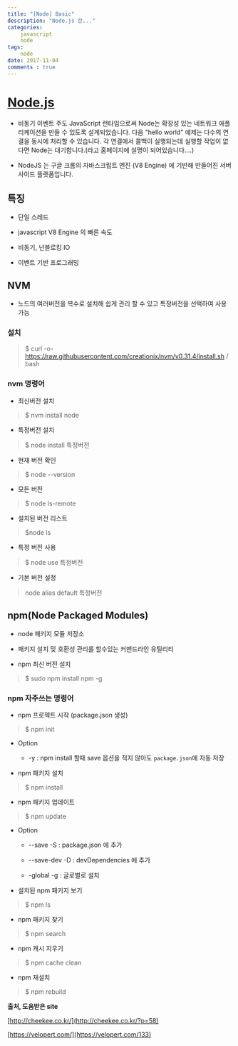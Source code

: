```yaml
---
title: "[Node] Basic"
description: "Node.js 란..." 
categories: 
    javascript
    node
tags: 
    node
date: 2017-11-04
comments : true
---
```



# [Node.js](https://nodejs.org/ko/)
 
* 비동기 이벤트 주도 JavaScript 런타임으로써 Node는 확장성 있는 네트워크 애플리케이션을 만들 수 있도록 설계되었습니다.
 다음 "hello world" 예제는 다수의 연결을 동시에 처리할 수 있습니다.
 각 연결에서 콜백이 실행되는데 실행할 작업이 없다면 Node는 대기합니다.(라고 홈페이지에 설명이 되어있습니다....)
 
* NodeJS 는 구글 크롬의 자바스크립트 엔진 (V8 Engine) 에 기반해 만들어진 서버 사이드 플랫폼입니다.

## 특징

* 단일 스레드

* javascript V8 Engine 의 빠른 속도

* 비동기, 넌블로킹 IO

* 이벤트 기반 프로그래밍

## NVM

* 노드의 여러버전을 복수로 설치해 쉽게 관리 할 수 있고 특정버전을 선택하여 사용 가능

### 설치

> $ curl -o- https://raw.githubusercontent.com/creationix/nvm/v0.31.4/install.sh / bash

### nvm 명령어

* 최신버전 설치

> $ nvm install node 

* 특정버전 설치

> $ node install 특정버전

* 현재 버전 확인

> $ node --version

* 모든 버전 

> $ node ls-remote

* 설치된 버전 리스트

> $node ls

* 특정 버전 사용

> $ node use 특정버전

* 기본 버전 설정

> node alias default 특정버전

## npm(Node Packaged Modules)

* node 패키지 모듈 저장소

* 패키지 설치 및 호환성 관리를 할수있는 커맨드라인 유틸리티

* npm 최신 버전 설치

> $ sudo npm install npm -g

### npm 자주쓰는 명령어

* npm 프로젝트 시작 (package.json 생성)

> $ npm init

* Option

    * -y : npm install 할때 save 옵션을 적지 않아도 `package.json`에 자동 저장

* npm 패키지 설치

> $ npm install

* npm 패키지 업데이트

> $ npm update

* Option

   * --save -S : package.json 에 추가
    
   * --save-dev -D : devDependencies 에 추가
    
   * -global -g : 글로벌로 설치

* 설치된 npm 패키지 보기

> $ npm ls

* npm 패키지 찾기

> $ npm search

* npm 캐시 지우기

> $ npm cache clean

* npm 재설치 

> $ npm rebuild


**출처, 도움받은 site**

[http://cheekee.co.kr/](http://cheekee.co.kr/?p=58)

[https://velopert.com/](https://velopert.com/133)